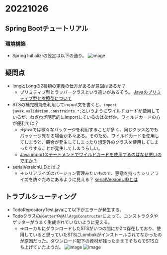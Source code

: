 # 20221026
## 	Spring Bootチュートリアル
### 環境構築
- Spring Initializrの設定は以下の通り。
![image](https://user-images.githubusercontent.com/116000206/198933576-56950c91-abbf-4372-9edf-36882b55e9a0.png)

## 疑問点
- longとLongの2種類の定義の仕方があるが意図はあるか？
  - プリミティブ型とラッパークラスという違いがあるそう。 [Javaのプリミティブ型と参照型について](https://4geek.net/about-primitive-types-and-reference-types-in-java/)
- STSの補完機能を利用してimport文を書くと、`import javax.validation.constraints.*;`というようにワイルドカードが使用しているが、わざわざ明示的にimportしているのはなぜか。ワイルドカードの方が便利では？
  - ⇒javaでは様々なパッケージを利用することが多く、同じクラス名でもパッケージ異なる場合が多々ある。そのため、ワイルドカードを使用してしまうと、競合が発生してしまったり想定外のクラスを使用してしまったりすることが発生してしまうらしい。
  - [Java importステートメントでワイルドカードを使用するのはなぜ悪いのですか？](https://www.web-dev-qa-db-ja.com/ja/java/java-import%E3%82%B9%E3%83%86%E3%83%BC%E3%83%88%E3%83%A1%E3%83%B3%E3%83%88%E3%81%A7%E3%83%AF%E3%82%A4%E3%83%AB%E3%83%89%E3%82%AB%E3%83%BC%E3%83%89%E3%82%92%E4%BD%BF%E7%94%A8%E3%81%99%E3%82%8B%E3%81%AE%E3%81%AF%E3%81%AA%E3%81%9C%E6%82%AA%E3%81%84%E3%81%AE%E3%81%A7%E3%81%99%E3%81%8B%EF%BC%9F/958357806/)
- serialVersionUIDとは..?
  - ⇒シリアライズのバージョン管理みたいもので、悪意を持ったシリアライズを防ぐためにあるように見える？ [serialVersionUIDとは](https://debimate.jp/2021/02/20/%E3%80%90java%E3%80%91serializable%E3%81%AE%E5%AE%9F%E8%A3%85%E3%80%81%E5%BD%B9%E5%89%B2%E3%80%81%E4%BD%BF%E3%81%84%E6%96%B9%E3%80%81%E5%8D%B1%E9%99%BA%E6%80%A7%E3%81%A8%E3%81%9D%E3%81%AE%E5%AF%BE/#:~:text=%7D-,serialVersionUID%E3%81%A8%E3%81%AF,%E3%83%90%E3%83%BC%E3%82%B8%E3%83%A7%E3%83%B3%E3%82%92%E5%A4%89%E6%9B%B4%E3%81%97%E3%81%BE%E3%81%99%E3%80%82)

## トラブルシューティング
- TodoRepositoryTest.javaにて以下がエラーが発生する。
- Todoクラスの`@Getter`や`@AllArgsConstructor`によって、コンストラクタやゲッターがうまく生成されていないように見える。
  - ⇒ローカルにダウンロードしたSTSがいつの間にか2つ存在しており、使用していると思っていたSTSにLombokがインストールされてなかったのが原因だった。ダウンロード配下の資材が残ったままでそちらでSTS立ち上げていたようだ。
![image](https://user-images.githubusercontent.com/116000206/198956574-271918ad-2302-41fe-8eac-812de1788241.png)
![image](https://user-images.githubusercontent.com/116000206/198956512-edab814c-4fcc-44dd-99cc-f73a1585fc7d.png)
